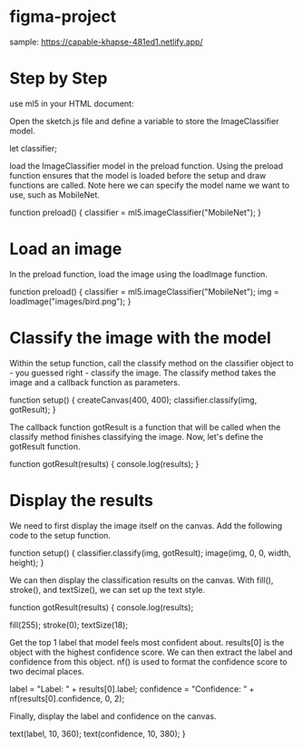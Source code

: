 # figma-project
sample: https://capable-khapse-481ed1.netlify.app/

# Step by Step
use ml5 in your HTML document:

<script src="https://unpkg.com/ml5@0.12.2/dist/ml5.min.js" type="text/javascript"></script>

Open the sketch.js file and define a variable to store the ImageClassifier model.

let classifier;

load the ImageClassifier model in the preload function. Using the preload function ensures that the model is loaded before the setup and draw functions are called. Note here we can specify the model name we want to use, such as MobileNet.

function preload() {
  classifier = ml5.imageClassifier("MobileNet");
}

# Load an image

In the preload function, load the image using the loadImage function.

function preload() {
  classifier = ml5.imageClassifier("MobileNet");
  img = loadImage("images/bird.png");
}

# Classify the image with the model

Within the setup function, call the classify method on the classifier object to - you guessed right - classify the image. The classify method takes the image and a callback function as parameters.

function setup() {
  createCanvas(400, 400);
  classifier.classify(img, gotResult);
}

The callback function gotResult is a function that will be called when the classify method finishes classifying the image. Now, let's define the gotResult function.

function gotResult(results) {
  console.log(results);
}

# Display the results

We need to first display the image itself on the canvas. Add the following code to the setup function.

function setup() {
  classifier.classify(img, gotResult);
  image(img, 0, 0, width, height);
}

We can then display the classification results on the canvas. With fill(), stroke(), and textSize(), we can set up the text style.

function gotResult(results) {
  console.log(results);

  fill(255);
  stroke(0);
  textSize(18);


Get the top 1 label that model feels most confident about. results[0] is the object with the highest confidence score. We can then extract the label and confidence from this object. nf() is used to format the confidence score to two decimal places.

label = "Label: " + results[0].label;
confidence = "Confidence: " + nf(results[0].confidence, 0, 2);

Finally, display the label and confidence on the canvas.

  text(label, 10, 360);
  text(confidence, 10, 380);
}